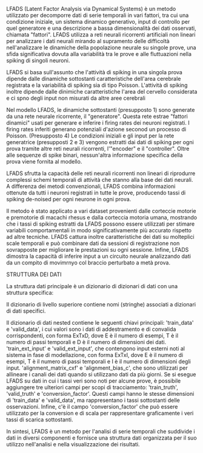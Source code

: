 LFADS (Latent Factor Analysis via Dynamical Systems) è un metodo utilizzato per decomporre dati 
di serie temporali in vari fattori, tra cui una condizione iniziale, un sistema dinamico generativo,
input di controllo per quel generatore e una descrizione a bassa dimensionalità dei dati osservati,
chiamata "fattori". 
LFADS utilizza a reti neurali ricorrenti artificiali non lineari per analizzare i dati neurali mirando al supramento delle difficoltà nell'analizzare le dinamiche della popolazione neurale su singole prove, una sfida significativa dovuta alla variabilità tra le prove e alle fluttuazioni nella spiking di singoli neuroni.

LFADS si basa sull'assunto che l'attività di spiking in una singola prova dipende dalle dinamiche sottostanti caratteristiche dell'area cerebrale registrata e la  variabilità di spiking sia di tipo Poisson.
L'attività di spiking inoltre dipende dalle dinimiche caratteristiche l'area del cervello considerata e ci spno degli input non misurati da altre aree cerebrali

Nel modello LFADS, le dinamiche sottostanti (presupposto 1) sono generate da una rete neurale ricorrente, il "generatore". Questa rete estrae "fattori dinamici" usati per generare e inferire i firing rates dei neuroni registrati. I firing rates inferiti generano potenziali d'azione seconod un processo di Poisson. (Presupposto 4)
Le condizioni iniziali e gli input per la rete generatrice (presupposti 2 e 3) vengono estratti dai dati di spiking per ogni prova tramite altre reti neurali ricorrenti, l'"encoder" e il "controller". Oltre alle sequenze di spike binari, nessun'altra informazione specifica della prova viene fornita al modello.

LFADS sfrutta la capacità delle reti neurali ricorrenti non lineari di riprodurre complessi schemi temporali di attività che stanno alla base dei dati neurali. A differenza dei metodi convenzionali, LFADS combina informazioni ottenute da tutti i neuroni registrati in tutte le prove, producendo tassi di spiking de-noised per ogni neurone in ogni prova.

Il metodo è stato applicato a vari dataset provenienti dalle corteccie motorie e premotorie di macachi rhesus e dalla corteccia motoria umana, mostrando che i tassi di spiking estratti da LFADS possono essere utilizzati per stimare variabili comportamentali in modo significativamente più accurato rispetto ad altre tecniche. LFADS cattura inoltre caratteristiche dei dati su molteplici scale temporali e può combinare dati da sessioni di registrazione non sovrapposte per migliorare le prestazioni su ogni sessione. Infine, LFADS dimostra la capacità di inferire input a un circuito neurale analizzando dati da un compito di movimrnyo col braccio perturbato a metà prova.

STRUTTURA DEI DATI

La struttura dati principale è un dizionario di dizionari di dati con una struttura specifica:

Il dizionario di livello superiore contiene nomi (stringhe) associati a dizionari di dati specifici.

Il dizionario di dati nested contiene le seguenti chiavi principali:
'train_data' e 'valid_data', i cui valori sono i dati di addestramento e di convalida corrispondenti, 
con forma ExTxD, dove E è il numero di esempi, T è il numero di passi temporali e 
D è il numero di dimensioni dei dati.
'train_ext_input' e 'valid_ext_input', che contengono input esterni noti al sistema in fase
di modellazione, con forma ExTxI, dove E è il numero di esempi, T è il numero di passi 
temporali e I è il numero di dimensioni degli input.
'alignment_matrix_cxf' e 'alignment_bias_c', che sono utilizzati per allineare i canali dei
dati quando si utilizzano dati da più giorni.
Se si esegue LFADS su dati in cui i tassi veri sono noti per alcune prove,
è possibile aggiungere tre ulteriori campi per scopi di tracciamento: 'train_truth', 
'valid_truth' e 'conversion_factor'. Questi campi hanno le stesse dimensioni di 'train_data'
e 'valid_data', ma rappresentano i tassi sottostanti delle osservazioni. 
Infine, c'è il campo 'conversion_factor' che può essere utilizzato per la conversion
e di scala per rappresentare graficamente i veri tassi di scarica sottostanti.

In sintesi, LFADS è un metodo per l'analisi di serie temporali che suddivide i
dati in diversi componenti e fornisce una struttura dati organizzata per il 
suo utilizzo nell'analisi e nella visualizzazione dei risultati.
